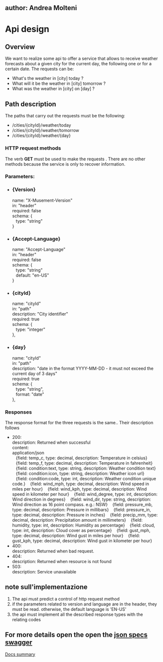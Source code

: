 ## author: Andrea Molteni

# Api design

## Overview
We want to realize some api to offer a service that allows to receive weather forecasts about a given city for the current day, the following one or for a certain date.
The requests can be: 
- What's the weather in [city] today ?
- What will it be the weather in [city] tomorrow ?
- What was the weather in [city] on [day] ?

## Path description
The paths that carry out the requests must be the following:
- /cities/{cityId}/weather/today
- /cities/{cityId}/weather/tomorrow
- /cities/{cityId}/weather/{day}

### **HTTP request methods**
The verb **GET** must be used to make the requests . There are no other methods because the service is only to recover information.

### **Parameters**:
- ### {Version}
    name: "X-Musement-Version"  
    in: "header"  
    required: false  
    schema: {  
       type: "string"  
    }  
- ### {Accept-Language}
    name: "Accept-Language"  
    in: "header"  
    required: false  
    schema: {  
       type: "string"  
       default: "en-US"  
    }  
- ### {cityId}
    name: "cityId"  
    in: "path"  
    description: "City identifier"  
    required: true  
    schema: {  
       type: "integer"  
    },
- ### {day}
    name: "cityId"  
    in: "path"  
    description: "date in the format YYYY-MM-DD - it must not exceed the current day of 3 days"  
    required: true   
    schema: {  
       type: "string",  
       format: "date"  
    },

### **Responses**
The response format for the three requests is the same.. Their description follows
- 200:  
    description: Returned when successful  
    content:  
    application/json  
           {field: temp_c,	type: decimal,	description: 	Temperature in celsius}
           {field: temp_f,	type: 	decimal,	description: 	Temperature in fahrenheit}
           {field: condition:text,	type: 	string,	description: 	Weather condition text}
           {field: condition:icon,	type: 	string,	description: 	Weather icon url}
           {field: condition:code,	type: 	int,	description: 	Weather condition unique code.}
           {field: wind_mph,	type: 	decimal,	description: 	Wind speed in miles per hour}
           {field: wind_kph,	type: 	decimal,	description: 	Wind speed in kilometer per hour}
           {field: wind_degree,	type: 	int,	description: 	Wind direction in degrees}
           {field: wind_dir,	type: 	string,	description: 	Wind direction as 16 point compass. e.g.: NSW}
           {field: pressure_mb,	type: 	decimal,	description: 	Pressure in millibars}
           {field: pressure_in,	type: 	decimal,	description: 	Pressure in inches}
           {field: precip_mm,	type: 	decimal,	description: 	Precipitation amount in millimeters}
           {field: humidity,	type: 	int,	description: 	Humidity as percentage}
           {field: cloud,	type: 	int,	description: 	Cloud cover as percentage}
           {field: gust_mph,	type: 	decimal,	description: 	Wind gust in miles per hour}
           {field: gust_kph,	type: 	decimal,	description: 	Wind gust in kilometer per hour}
- 400:  
    description: Returned when bad request. 
- 404:  
    description: Returned when resource is not found
- 503:  
    description: Service unavailable

## note sull'implementazione
1. The api must predict a control of http request method
2. if the parameters related to version and language are in the header, they must be read. otherwise, the default language is 'EN-US'
3. the api must implement all the described response types with the relating codes

## **For more details open the open the [json specs swagger](cities-weather-swagger.json)**

[Docs summary](../README.md)